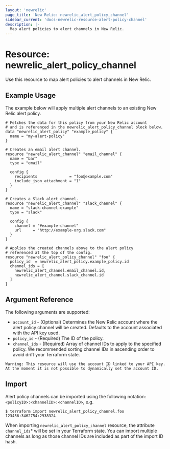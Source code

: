 ```yaml
---
layout: 'newrelic'
page_title: 'New Relic: newrelic_alert_policy_channel'
sidebar_current: 'docs-newrelic-resource-alert-policy-channel'
description: |-
  Map alert policies to alert channels in New Relic.
---
```


# Resource: newrelic_alert_policy_channel

Use this resource to map alert policies to alert channels in New Relic.

## Example Usage

The example below will apply multiple alert channels to an existing New Relic alert policy.

```hcl
# Fetches the data for this policy from your New Relic account
# and is referenced in the newrelic_alert_policy_channel block below.
data "newrelic_alert_policy" "example_policy" {
  name = "my-alert-policy"
}

# Creates an email alert channel.
resource "newrelic_alert_channel" "email_channel" {
  name = "bar"
  type = "email"

  config {
    recipients              = "foo@example.com"
    include_json_attachment = "1"
  }
}

# Creates a Slack alert channel.
resource "newrelic_alert_channel" "slack_channel" {
  name = "slack-channel-example"
  type = "slack"

  config {
    channel = "#example-channel"
    url     = "http://example-org.slack.com"
  }
}

# Applies the created channels above to the alert policy
# referenced at the top of the config.
resource "newrelic_alert_policy_channel" "foo" {
  policy_id  = newrelic_alert_policy.example_policy.id
  channel_ids = [
    newrelic_alert_channel.email_channel.id,
    newrelic_alert_channel.slack_channel.id
  ]
}
```

## Argument Reference

The following arguments are supported:

- `account_id` - (Optional) Determines the New Relic account where the alert policy channel will be created. Defaults to the account associated with the API key used.
- `policy_id` - (Required) The ID of the policy.
- `channel_ids` - (Required) Array of channel IDs to apply to the specified policy. We recommended sorting channel IDs in ascending order to avoid drift your Terraform state.

```
Warning: This resource will use the account ID linked to your API key. At the moment it is not possible to dynamically set the account ID.
```

## Import

Alert policy channels can be imported using the following notation: `<policyID>:<channelID>:<channelID>`, e.g.

```
$ terraform import newrelic_alert_policy_channel.foo 123456:3462754:2938324
```

When importing `newrelic_alert_policy_channel` resource, the attribute `channel_ids`\* will be set in your Terraform state. You can import multiple channels as long as those channel IDs are included as part of the import ID hash.

